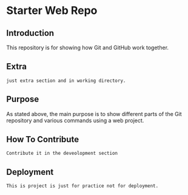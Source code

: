 # Starter Web Repo

## Introduction

This repository is for showing how Git and GitHub work together.

## Extra
	just extra section and in working directory.

## Purpose

As stated above, the main purpose is to show different parts of the Git repository and various commands using a web project.

## How To Contribute
	Contribute it in the deveolopment section
## Deployment
	This is project is just for practice not for deployment.